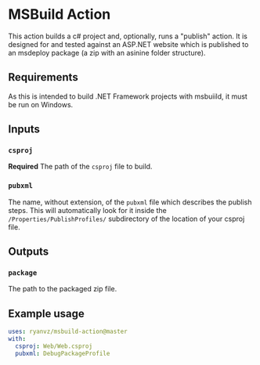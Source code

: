 # MSBuild Action

This action builds a c# project and, optionally, runs a "publish" action. It is designed for and tested against an ASP.NET website which is published to an msdeploy package (a zip with an asinine folder structure).

## Requirements

As this is intended to build .NET Framework projects with msbuiild, it must be run on Windows.

## Inputs

### `csproj`

**Required** The path of the `csproj` file to build.

### `pubxml`

The name, without extension, of the `pubxml` file which describes the publish steps. This will automatically look for it inside the  `/Properties/PublishProfiles/` subdirectory of the location of your csproj file.

## Outputs

### `package`

The path to the packaged zip file.

## Example usage

```yaml
uses: ryanvz/msbuild-action@master
with:
  csproj: Web/Web.csproj
  pubxml: DebugPackageProfile
```